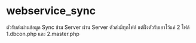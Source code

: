 # webservice_sync
ตัวรับส่งผ่านข้อมูล Sync ข้าม Server
ผ่าน Server ตัวส่งมีทุกไฟล์ แต่ฝั่งตัวรับเอาไว้แค่ 2 ไฟล์ 1.dbcon.php และ 2.master.php
